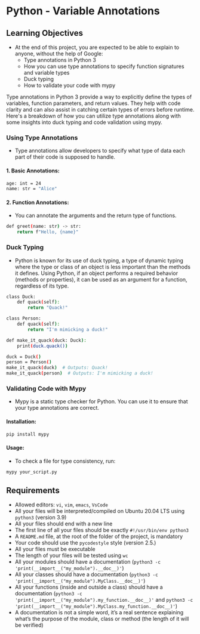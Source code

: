 # Python - Variable Annotations

## Learning Objectives
- At the end of this project, you are expected to be able to explain to anyone, without the help of Google:
  - Type annotations in Python 3
  - How you can use type annotations to specify function signatures and variable types
  - Duck typing
  - How to validate your code with mypy

Type annotations in Python 3 provide a way to explicitly define the types of variables, function parameters, and return values. They help with code clarity and can also assist in catching certain types of errors before runtime. Here's a breakdown of how you can utilize type annotations along with some insights into duck typing and code validation using mypy.

### Using Type Annotations
- Type annotations allow developers to specify what type of data each part of their code is supposed to handle.

#### 1. Basic Annotations:
```bash
age: int = 24
name: str = "Alice"
```

#### 2. Function Annotations:
- You can annotate the arguments and the return type of functions.
```bash
def greet(name: str) -> str:
    return f"Hello, {name}"
```

### Duck Typing
- Python is known for its use of duck typing, a type of dynamic typing where the type or class of an object is less important than the methods it defines. Using Python, if an object performs a required behavior (methods or properties), it can be used as an argument for a function, regardless of its type.
```bash
class Duck:
    def quack(self):
        return "Quack!"

class Person:
    def quack(self):
        return "I'm mimicking a duck!"

def make_it_quack(duck: Duck):
    print(duck.quack())

duck = Duck()
person = Person()
make_it_quack(duck)  # Outputs: Quack!
make_it_quack(person)  # Outputs: I'm mimicking a duck!
```

### Validating Code with Mypy
- Mypy is a static type checker for Python. You can use it to ensure that your type annotations are correct.

#### Installation:
```bash
pip install mypy
```

#### Usage:
- To check a file for type consistency, run:
```bash
mypy your_script.py
```

## Requirements
- Allowed editors: `vi`, `vim`, `emacs`, `VsCode`
- All your files will be interpreted/compiled on Ubuntu 20.04 LTS using `python3` (version 3.9)
- All your files should end with a new line
- The first line of all your files should be exactly `#!/usr/bin/env python3`
- A `README.md` file, at the root of the folder of the project, is mandatory
- Your code should use the `pycodestyle` style (version 2.5.)
- All your files must be executable
- The length of your files will be tested using `wc`
- All your modules should have a documentation (`python3 -c 'print(__import__("my_module").__doc__)'`)
- All your classes should have a documentation (`python3 -c 'print(__import__("my_module").MyClass.__doc__)'`)
- All your functions (inside and outside a class) should have a documentation (`python3 -c 'print(__import__("my_module").my_function.__doc__)'` and `python3 -c 'print(__import__("my_module").MyClass.my_function.__doc__)'`)
- A documentation is not a simple word, it’s a real sentence explaining what’s the purpose of the module, class or method (the length of it will be verified)
